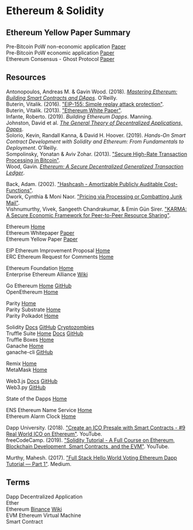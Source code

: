 # Ethereum & Solidity


## Ethereum Yellow Paper Summary

Pre-Bitcoin PoW non-economic application [Paper](http://www.wisdom.weizmann.ac.il/~naor/PAPERS/pvp.pdf)<br>
Pre-Bitcoin PoW economic application [Paper](https://www.cs.cornell.edu/people/egs/papers/karma.pdf)<br>
Ethereum Consensus - Ghost Protocol [Paper](https://eprint.iacr.org/2013/881)<br>


## Resources

Antonopoulos, Andreas M. & Gavin Wood. (2018). [_Mastering Ethereum: Building Smart Contracts and DApps_](https://github.com/ethereumbook/ethereumbook.git). O'Reilly.<br>
Buterin, Vitalik. (2016). ["EIP-155: Simple replay attack protection"](https://eips.ethereum.org/EIPS/eip-155).<br>
Buterin, Vitalik. (2013). ["Ethereum White Paper"](https://ethereum.org/whitepaper/).<br>
Infante, Roberto. (2019). _Building Ethereum Dapps_. Manning.<br>
Johnston, David et al. [_The General Theory of Decentralized Applications, Dapps_](https://github.com/DavidJohnstonCEO/DecentralizedApplications).<br>
Solorio, Kevin, Randall Kanna, & David H. Hoover. (2019). _Hands-On Smart Contract Development with Solidity and Ethereum: From Fundamentals to Deployment_. O'Reilly.<br>
Sompolinsky, Yonatan & Aviv Zohar. (2013). ["Secure High-Rate Transaction Processing in Bitcoin"](https://eprint.iacr.org/2013/881).<br>
Wood, Gavin. [_Ethereum: A Secure Decentralized Generalized Transaction Ledger_](https://ethereum.github.io/yellowpaper/paper.pdf).<br>

Back, Adam. (2002). ["Hashcash - Amortizable Publicly Auditable Cost-Functions"](http://www.hashcash.org/papers/amortizable.pdf).<br>
Dwork, Cynthia & Moni Naor. ["Pricing via Processing or Combatting Junk Mail"](http://www.wisdom.weizmann.ac.il/~naor/PAPERS/pvp.pdf).<br>
Vishnumurthy, Vivek, Sangeeth Chandrakumar, & Emin Gün Sirer. ["KARMA: A Secure Economic Framework for Peer-to-Peer Resource Sharing"](https://www.cs.cornell.edu/people/egs/papers/karma.pdf).<br>

Ethereum [Home](https://ethereum.org/en/)<br>
Ethereum Whitepaper [Paper](https://ethereum.org/whitepaper/)<br>
Ethereum Yellow Paper [Paper](https://ethereum.github.io/yellowpaper/paper.pdf)<br>

EIP Ethereum Improvement Proposal [Home](https://eips.ethereum.org)<br>
ERC Ethereum Request for Comments [Home](https://eips.ethereum.org/erc)<br>

Ethereum Foundation [Home](https://ethereum.foundation)<br>
Enterprise Ethereum Alliance [Wiki](https://entethalliance.org)<br>

Go Ethereum [Home](https://geth.ethereum.org) [GitHub](https://github.com/ethereum/go-ethereum)<br>
OpenEthereum [Home](https://openethereum.org)<br>

Parity [Home](https://www.parity.io)<br>
Parity Substrate [Home](https://www.parity.io/technologies/substrate/)<br>
Parity Polkadot [Home](https://polkadot.network)<br>

Solidity [Docs](https://docs.soliditylang.org/en/latest/) [GitHub](https://github.com/ethereum/solidity.git) [Cryptozombies](https://cryptozombies.io)<br>
Truffle Suite [Home](https://www.trufflesuite.com) [Docs](https://www.trufflesuite.com/docs) [GitHub](https://github.com/trufflesuite/truffle)<br>
Truffle Boxes [Home](https://www.trufflesuite.com/boxes)<br>
Ganache [Home](https://www.trufflesuite.com/ganache)<br>
ganache-cli [GitHub](https://github.com/trufflesuite/ganache-cli/)<br>

Remix [Home](https://remix-project.org/)<br>
MetaMask [Home](https://metamask.io/)<br>

Web3.js [Docs](https://web3js.readthedocs.io/en/v1.3.4/) [GitHub](https://github.com/ChainSafe/web3.js)<br>
Web3.py [GitHub](https://github.com/ethereum/web3.py.git)<br>

State of the Dapps [Home](https://www.stateofthedapps.com)<br>

ENS Ethereum Name Service [Home](https://ens.domains)<br>
Ethereum Alarm Clock [Home](https://www.ethereum-alarm-clock.com)<br>

Dapp University. (2018). ["Create an ICO Presale with Smart Contracts - #9 Real World ICO on Ethereum"](https://www.youtube.com/watch?v=uPeRwDvkuCs). YouTube.<br>
freeCodeCamp. (2019). ["Solidity Tutorial - A Full Course on Ethereum, Blockchain Development, Smart Contracts, and the EVM"](https://www.youtube.com/watch?v=ipwxYa-F1uY). YouTube.<br>

Murthy, Mahesh. (2017). ["Full Stack Hello World Voting Ethereum Dapp Tutorial — Part 1"](https://medium.com/@mvmurthy/full-stack-hello-world-voting-ethereum-dapp-tutorial-part-1-40d2d0d807c2). Medium.<br>



## Terms

Dapp Decentralized Application<br>
Ether<br>
Ethereum [Binance](https://academy.binance.com/en/articles/what-is-ethereum) [Wiki](https://en.wikipedia.org/wiki/Ethereum)<br>
EVM Ethereum Virtual Machine<br>
Smart Contract<br>
